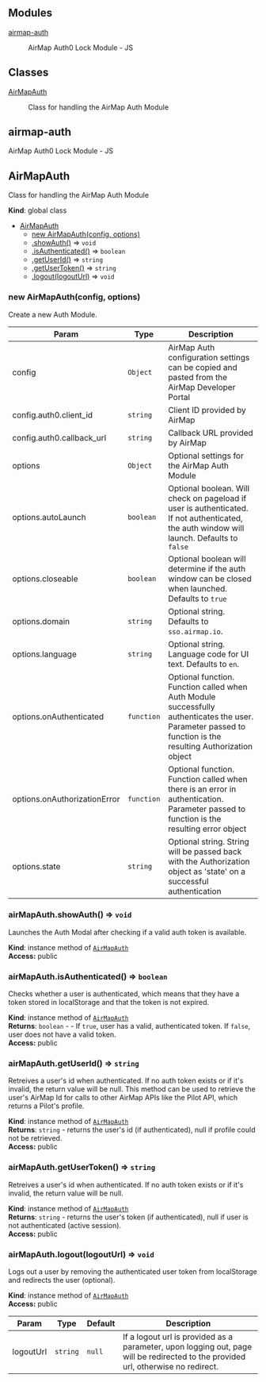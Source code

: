 ## Modules

<dl>
<dt><a href="#module_airmap-auth">airmap-auth</a></dt>
<dd><p>AirMap Auth0 Lock Module - JS</p>
</dd>
</dl>

## Classes

<dl>
<dt><a href="#AirMapAuth">AirMapAuth</a></dt>
<dd><p>Class for handling the AirMap Auth Module</p>
</dd>
</dl>

<a name="module_airmap-auth"></a>

## airmap-auth
AirMap Auth0 Lock Module - JS

<a name="AirMapAuth"></a>

## AirMapAuth
Class for handling the AirMap Auth Module

**Kind**: global class  

* [AirMapAuth](#AirMapAuth)
    * [new AirMapAuth(config, options)](#new_AirMapAuth_new)
    * [.showAuth()](#AirMapAuth+showAuth) ⇒ <code>void</code>
    * [.isAuthenticated()](#AirMapAuth+isAuthenticated) ⇒ <code>boolean</code>
    * [.getUserId()](#AirMapAuth+getUserId) ⇒ <code>string</code>
    * [.getUserToken()](#AirMapAuth+getUserToken) ⇒ <code>string</code>
    * [.logout(logoutUrl)](#AirMapAuth+logout) ⇒ <code>void</code>

<a name="new_AirMapAuth_new"></a>

### new AirMapAuth(config, options)
Create a new Auth Module.


| Param | Type | Description |
| --- | --- | --- |
| config | <code>Object</code> | AirMap Auth configuration settings can be copied and pasted from the AirMap Developer Portal |
| config.auth0.client_id | <code>string</code> | Client ID provided by AirMap |
| config.auth0.callback_url | <code>string</code> | Callback URL provided by AirMap |
| options | <code>Object</code> | Optional settings for the AirMap Auth Module |
| options.autoLaunch | <code>boolean</code> | Optional boolean. Will check on pageload if user is authenticated. If not authenticated, the auth window will launch. Defaults to `false` |
| options.closeable | <code>boolean</code> | Optional boolean will determine if the auth window can be closed when launched. Defaults to `true` |
| options.domain | <code>string</code> | Optional string. Defaults to `sso.airmap.io`. |
| options.language | <code>string</code> | Optional string. Language code for UI text. Defaults to `en`. |
| options.onAuthenticated | <code>function</code> | Optional function. Function called when Auth Module successfully authenticates the user. Parameter passed to function is the resulting Authorization object |
| options.onAuthorizationError | <code>function</code> | Optional function. Function called when there is an error in authentication. Parameter passed to function is the resulting error object |
| options.state | <code>string</code> | Optional string. String will be passed back with the Authorization object as 'state' on a successful authentication |

<a name="AirMapAuth+showAuth"></a>

### airMapAuth.showAuth() ⇒ <code>void</code>
Launches the Auth Modal after checking if a valid auth token is available.

**Kind**: instance method of <code>[AirMapAuth](#AirMapAuth)</code>  
**Access:** public  
<a name="AirMapAuth+isAuthenticated"></a>

### airMapAuth.isAuthenticated() ⇒ <code>boolean</code>
Checks whether a user is authenticated, which means that they have a token stored in localStorage and that the token is not expired.

**Kind**: instance method of <code>[AirMapAuth](#AirMapAuth)</code>  
**Returns**: <code>boolean</code> - - If `true`, user has a valid, authenticated token. If `false`, user does not have a valid token.  
**Access:** public  
<a name="AirMapAuth+getUserId"></a>

### airMapAuth.getUserId() ⇒ <code>string</code>
Retreives a user's id when authenticated. If no auth token exists or if it's invalid, the return value will be null.
 This method can be used to retrieve the user's AirMap Id for calls to other AirMap APIs like the Pilot API, which returns a Pilot's profile.

**Kind**: instance method of <code>[AirMapAuth](#AirMapAuth)</code>  
**Returns**: <code>string</code> - returns the user's id (if authenticated), null if profile could not be retrieved.  
**Access:** public  
<a name="AirMapAuth+getUserToken"></a>

### airMapAuth.getUserToken() ⇒ <code>string</code>
Retreives a user's id when authenticated. If no auth token exists or if it's invalid, the return value will be null.

**Kind**: instance method of <code>[AirMapAuth](#AirMapAuth)</code>  
**Returns**: <code>string</code> - returns the user's token (if authenticated), null if user is not authenticated (active session).  
**Access:** public  
<a name="AirMapAuth+logout"></a>

### airMapAuth.logout(logoutUrl) ⇒ <code>void</code>
Logs out a user by removing the authenticated user token from localStorage and redirects the user (optional).

**Kind**: instance method of <code>[AirMapAuth](#AirMapAuth)</code>  
**Access:** public  

| Param | Type | Default | Description |
| --- | --- | --- | --- |
| logoutUrl | <code>string</code> | <code>null</code> | If a logout url is provided as a parameter, upon logging out, page will be redirected to the provided url, otherwise no redirect. |

